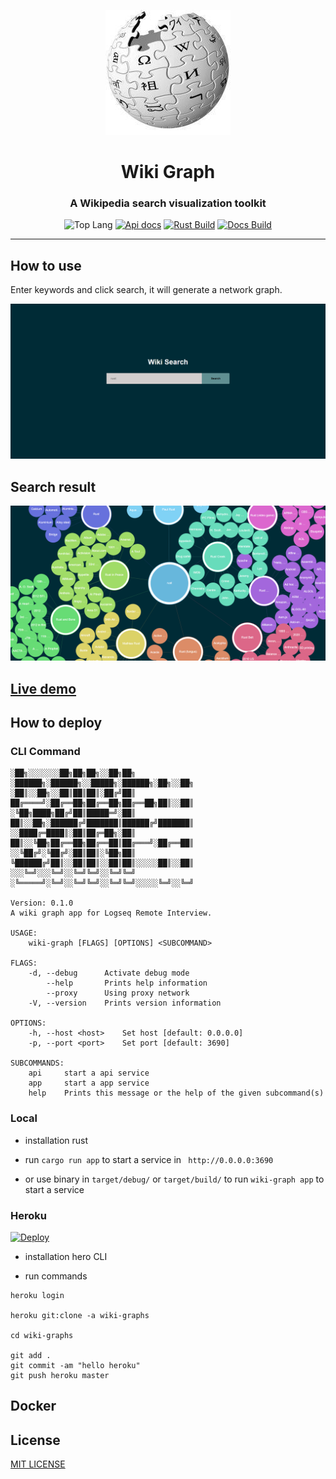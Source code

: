 <div align="center">

![Logo](docs/src/images/icon.jpg)

<h1>Wiki Graph</h1>
<h3>A Wikipedia search visualization toolkit</h3>

![Top Lang](https://img.shields.io/github/languages/top/francis-du/wiki-graph?color=%23E5531A&style=flat-square)
[![Api docs](https://img.shields.io/badge/Api-Doc-a94064?style=flat-square&color=%23E5531A)](https://wiki-graph.francis.run)
[![Rust Build](https://img.shields.io/github/workflow/status/francis-du/wiki-graph/cargo-test?label=rust%20build&style=flat-square)](https://github.com/francis-du/wiki-graph/actions?query=workflow:cargo-test)
[![Docs Build](https://img.shields.io/github/workflow/status/francis-du/wiki-graph/mdbook-deploy?label=docs%20build&style=flat-square)](https://github.com/francis-du/wiki-graph/actions?query=workflow:mdbook-deploy)
</div>

-----------------------------------------------------------------------------------------------

## How to use

Enter keywords and click search, it will generate a network graph.

[![](docs/src/images/index.png)](https://wiki-graphs.herokuapp.com)

## Search result

[![](docs/src/images/graph.png)](https://wiki-graphs.herokuapp.com)

## [Live demo](https://wiki-graphs.herokuapp.com/)

## How to deploy

### CLI Command

```shell
░██╗░░░░░░░██╗██╗██╗░░██╗██╗  ░██████╗░██████╗░░█████╗░██████╗░██╗░░██╗
░██║░░██╗░░██║██║██║░██╔╝██║  ██╔════╝░██╔══██╗██╔══██╗██╔══██╗██║░░██║
░╚██╗████╗██╔╝██║█████═╝░██║  ██║░░██╗░██████╔╝███████║██████╔╝███████║
░░████╔═████║░██║██╔═██╗░██║  ██║░░╚██╗██╔══██╗██╔══██║██╔═══╝░██╔══██║
░░╚██╔╝░╚██╔╝░██║██║░╚██╗██║  ╚██████╔╝██║░░██║██║░░██║██║░░░░░██║░░██║
░░░╚═╝░░░╚═╝░░╚═╝╚═╝░░╚═╝╚═╝  ░╚═════╝░╚═╝░░╚═╝╚═╝░░╚═╝╚═╝░░░░░╚═╝░░╚═╝

Version: 0.1.0
A wiki graph app for Logseq Remote Interview.

USAGE:
    wiki-graph [FLAGS] [OPTIONS] <SUBCOMMAND>

FLAGS:
    -d, --debug      Activate debug mode
        --help       Prints help information
        --proxy      Using proxy network
    -V, --version    Prints version information

OPTIONS:
    -h, --host <host>    Set host [default: 0.0.0.0]
    -p, --port <port>    Set port [default: 3690]

SUBCOMMANDS:
    api     start a api service
    app     start a app service
    help    Prints this message or the help of the given subcommand(s)

```

### Local

- installation rust

- run `cargo run app` to start a service in ` http://0.0.0.0:3690`

- or use binary in `target/debug/` or `target/build/` to run `wiki-graph app` to start a service

### Heroku

[![Deploy](https://www.herokucdn.com/deploy/button.png)](https://heroku.com/deploy)

- installation hero CLI

- run commands

```shell
heroku login

heroku git:clone -a wiki-graphs 

cd wiki-graphs

git add .
git commit -am "hello heroku"
git push heroku master
```

## Docker

## License

[MIT LICENSE](LICENSE)